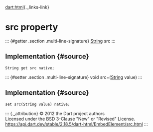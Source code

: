 [dart:html](../../dart-html/dart-html-library){._links-link}

src property
============

::: {#getter .section .multi-line-signature}
[String](../../dart-core/string-class) src
:::

Implementation {#source}
--------------

``` {.language-dart data-language="dart"}
String get src native;
```

::: {#setter .section .multi-line-signature}
void src=([String](../../dart-core/string-class) value)
:::

Implementation {#source}
--------------

``` {.language-dart data-language="dart"}
set src(String value) native;
```

::: {._attribution}
© 2012 the Dart project authors\
Licensed under the BSD 3-Clause \"New\" or \"Revised\" License.\
<https://api.dart.dev/stable/2.18.5/dart-html/EmbedElement/src.html>
:::
